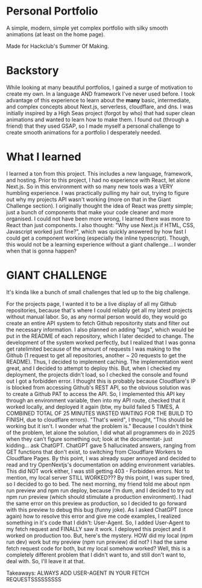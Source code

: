 # Personal Portfolio

A simple, modern, simple yet complex portfolio with silky smooth animations (at least on the home page).

Made for Hackclub's Summer Of Making.

# Backstory

While looking at many beautiful portfolios, I gained a surge of motivation to create my own. In a language AND framework I've never used before. I took advantage of this experience to learn about the **many** basic, intermediate, and complex concepts about Next.js, serverless, cloudflare, and dns. I was initially inspired by a High Seas project (forgot by who) that had super clean animations and wanted to learn how to make them. I found out (through a friend) that they used GSAP, so I made myself a personal challenge to create smooth animations for a portfolio I desperately needed.

# What I learned

I learned a ton from this project. This includes a new language, framework, and hosting. Prior to this project, I had no experience with React, let alone Next.js. So in this environment with so many new tools was a VERY humbling experience. I was practically pulling my hair out, trying to figure out why my projects API wasn't working (more on that in the Giant Challenge section). I originally thought the idea of React was pretty simple; just a bunch of components that make your code cleaner and more organised. I could not have been more wrong, I learned there was more to React than just components. I also thought: "Why use Next.js if HTML, CSS, Javascript worked just fine?", which was quickly answered by how fast I could get a component working (especially the inline typescript). Though, this would not be a learning experience without a giant challenge... I wonder when that is gonna happen?

# GIANT CHALLENGE

It's kinda like a bunch of small challenges that led up to the big challenge.

For the projects page, I wanted it to be a live display of all my Github repositories, because that's where I could reliably get all my latest projects without manual labor. So, as any normal person would do, they would go create an entire API system to fetch Github repositority stats and filter out the necessary information. I also planned on adding "tags", which would be put in the README of each repository, which I later decided to change. The development of the system worked perfectly, but I realized that I was gonna get ratelimited because of the amount of requests I was making to the Github (1 request to get all repositories, another ~ 20 requests to get the README). Thus, I decided to implement caching. The implementation went great, and I decided to attempt to deploy this. But, when I checked my deployment, the projects didn't load, so I checked the console and found out I got a forbidden error. I thought this is probably because Cloudflare's IP is blocked from accessing Github's REST API, so the obvious solution was to create a Github PAT to access the API. So, I implemented this API key through an environment variable, then into my API route, checked that it worked locally, and deployed it again (btw, my build failed 5 TIMES, A COMBINED TOTAL OF 25 MINUTES WASTED WAITING FOR THE BUILD TO FINISH, due to cloudflare errors). "That's weird", I thought, "This should be working but it isn't. I wonder what the problem is." Because I couldn't think of the problem, let alone the solution, I did what all programmers do in 2025 when they can't figure something out; look at the documentat- just kidding... ask ChatGPT. ChatGPT gave 5 hallucinated answers, ranging from GET functions that don't exist, to switching from Cloudflare Workers to Cloudflare Pages. By this point, I was already super annoyed and decided to read and try OpenNextjs's documentation on adding environment variables. This did NOT work either, I was still getting 403 - Forbidden errors. Not to mention, my local server STILL WORKED??? By this point, I was super tired, so I decided to go to bed. The next morning, my friend told me about npm run preview and npm run deploy, because I'm dum, and I decided to try out npm run preview (which should stimulate a production environment). I had the same error on this preview as production, so I decided to go forward with this preview to debug this bug (funny joke). As I asked ChatGPT (once again) how to resolve this error and give me code examples, I realized something in it's code that I didn't: User-Agent. So, I added User-Agent to my fetch request and FINALLY saw it work. I deployed this project and it worked on production too. But, here's the mystery. HOW did my local (npm run dev) work but my preview (npm run preview) did not? I had the same fetch request code for both, but my local somehow worked? Well, this is a completely different problem that I didn't want to, and still don't want to, deal with. So, I'll leave it at that.

Takeaways: ALWAYS ADD USER-AGENT IN YOUR FETCH REQUESTSSSSSSSSS